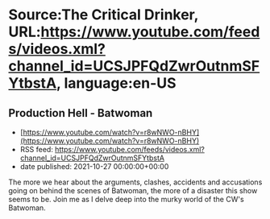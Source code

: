 # Source:The Critical Drinker, URL:https://www.youtube.com/feeds/videos.xml?channel_id=UCSJPFQdZwrOutnmSFYtbstA, language:en-US

## Production Hell - Batwoman
 - [https://www.youtube.com/watch?v=r8wNWO-nBHY](https://www.youtube.com/watch?v=r8wNWO-nBHY)
 - RSS feed: https://www.youtube.com/feeds/videos.xml?channel_id=UCSJPFQdZwrOutnmSFYtbstA
 - date published: 2021-10-27 00:00:00+00:00

The more we hear about the arguments, clashes, accidents and accusations going on behind the scenes of Batwoman, the more of a disaster this show seems to be. Join me as I delve deep into the murky world of the CW's Batwoman.

